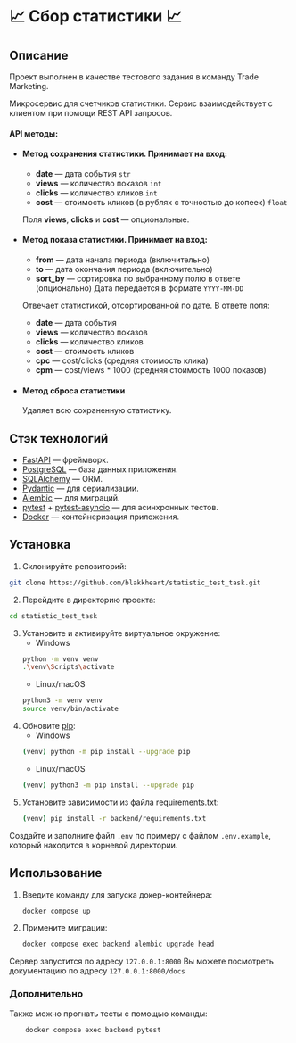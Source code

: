 
# 📈 Сбор статистики 📈

## Описание

Проект выполнен в качестве тестового задания в команду Trade Marketing.

Микросервис для счетчиков статистики. Сервис взаимодействует с клиентом при помощи REST API запросов.

#### API методы:

 - #### Метод сохранения статистики. Принимает на вход:
   
   -   **date**  — дата события ``str``
   -   **views**  — количество показов ``int``
   -   **clicks**  — количество кликов	``int``
   -   **cost**  — стоимость кликов (в рублях с точностью до копеек) ``float``
   
   Поля  **views**,  **clicks**  и  **cost**  — опциональные.
   
- #### Метод показа статистики. Принимает на вход:
   
   -   **from**  — дата начала периода (включительно)
   -   **to**  — дата окончания периода (включительно)
    -   **sort_by**  — сортировка по выбранному полю в ответе (опционально)
   Дата передается в формате ``YYYY-MM-DD``
  
   Отвечает статистикой, отсортированной по дате. В ответе поля:
   
   -   **date**  — дата события
   -   **views**  — количество показов
   -   **clicks**  — количество кликов
   -   **cost**  — стоимость кликов
   -   **cpc**  — cost/clicks (средняя стоимость клика)
   -   **cpm**  — cost/views * 1000 (средняя стоимость 1000 показов)
   
-  #### Метод сброса статистики
   Удаляет всю сохраненную статистику.

## Стэк технологий

-  [FastAPI](https://fastapi.tiangolo.com/)  — фреймворк.
-  [PostgreSQL](https://www.postgresql.org/)  — база данных приложения.
- [SQLAlchemy](https://www.sqlalchemy.org/)  — ORM.
- [Pydantic](https://docs.pydantic.dev/latest/)  — для сериализации.
- [Alembic](https://alembic.sqlalchemy.org/en/latest/)  — для миграций.
-  [pytest](https://docs.pytest.org/en/8.0.x/)  +  [pytest-asyncio](https://pypi.org/project/pytest-asyncio/)  — для асинхронных тестов.
- [Docker](https://www.docker.com/) — контейнеризация приложения.

## Установка

1. Склонируйте репозиторий:
```bash
git clone https://github.com/blakkheart/statistic_test_task.git
```
2. Перейдите в директорию проекта:
```bash
cd statistic_test_task
```
3. Установите и активируйте виртуальное окружение:
   - Windows
   ```bash
   python -m venv venv
   .\venv\Scripts\activate
   ```
   - Linux/macOS
   ```bash
   python3 -m venv venv
   source venv/bin/activate
   ```
4. Обновите [pip](https://pip.pypa.io/en/stable/):
   - Windows
   ```bash
   (venv) python -m pip install --upgrade pip
   ```
   - Linux/macOS
   ```bash
   (venv) python3 -m pip install --upgrade pip
   ```
5. Установите зависимости из файла requirements.txt:
   ```bash
   (venv) pip install -r backend/requirements.txt
   ```
Создайте и заполните файл `.env` по примеру с файлом `.env.example`, который находится в корневой директории.



## Использование  

1. Введите команду для запуска докер-контейнера:
	```bash
	docker compose up
	```
2.  Примените миграции:
	```bash
	docker compose exec backend alembic upgrade head
	```

Сервер запустится по адресу ```127.0.0.1:8000```
Вы можете посмотреть документацию по адресу ```127.0.0.1:8000/docs```




### Дополнительно
Также можно прогнать тесты с помощью команды:
```bash
	docker compose exec backend pytest
```
